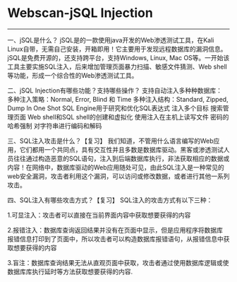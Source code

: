 # Webscan-jSQL Injection
---

一、jSQL是什么？ jSQL是的一款使用java开发的Web渗透测试工具，在Kali Linux自带，无需自己安装，开箱即用！它主要用于发现远程数据库的漏洞信息。 jSQL是免费开源的，还支持跨平台，支持Windows, Linux, Mac OS等。一开始该工具主要实施SQL注入，后来增加管理页面暴力扫描、敏感文件猜测、Web shell等功能，形成一个综合性的Web渗透测试工具。

二、jSQL Injection有哪些功能？支持哪些操作？ 支持自动注入多种种数据库： 多种注入策略：Normal,    Error, Blind 和    Time 多种注入结构：Standard,    Zipped, Dump In One Shot SQL Engine用于研究和优化SQL表达式 注入多个目标 搜索管理页面 Web shell和SQL    shell的创建和虚拟化 使用注入在主机上读写文件 密码的哈希强制 对字符串进行编码和解码 

三、SQL注入攻击是什么？【复习】 我们知道，不管用什么语言编写的Web应用，它们都用一个共同点，具有交互性并且多数是数据库驱动。黑客或渗透测试人员往往通过构造恶意的SQL语句，注入到后端数据库执行，非法获取相应的数据或内容！在网络中，数据库驱动的Web应用随处可见，由此SQL注入是一种常见的web安全漏洞，攻击者利用这个漏洞，可以访问或修改数据，或者进行其他一系列攻击。 

四、SQL注入有哪些攻击方式？【复习】 SQL注入的攻击方式有以下三种：

1.可显注入：攻击者可以直接在当前界面内容中获取想要获得的内容 

2.报错注入：数据库查询返回结果并没有在页面中显示，但是应用程序将数据库 报错信息打印到了页面中，所以攻击者可以构造数据库报错语句，从报错信息中获取想要获得的内容 

3.盲注：数据库查询结果无法从直观页面中获取，攻击者通过使用数据库逻辑或使数据库库执行延时等方法获取想要获得的内容.
